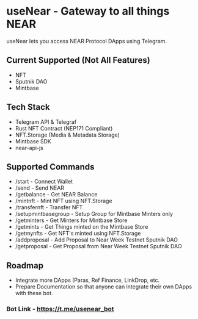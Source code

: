 # useNear - Gateway to all things NEAR

useNear lets you access NEAR Protocol DApps using Telegram.

## Current Supported (Not All Features)
* NFT
* Sputnik DAO
* Mintbase

## Tech Stack
* Telegram API & Telegraf
* Rust NFT Contract (NEP171 Compliant)
* NFT.Storage (Media & Metadata Storage)
* Mintbase SDK
* near-api-js


## Supported Commands
* /start - Connect Wallet
* /send - Send NEAR
* /getbalance - Get NEAR Balance
* /mintnft - Mint NFT using NFT.Storage
* /transfernft - Transfer NFT
* /setupmintbasegroup - Setup Group for Mintbase Minters only 
* /getminters - Get Minters for Mintbase Store
* /getmints - Get Things minted on the Mintbase Store
* /getmynfts - Get NFT's minted using NFT.Storage
* /addproposal - Add Proposal to Near Week Testnet Sputnik DAO
* /getproposal - Get Proposal from Near Week Testnet Sputnik DAO

## Roadmap
* Integrate more DApps (Paras, Ref Finance, LinkDrop, etc.
* Prepare Documentation so that anyone can integrate their own DApps with these bot.

### Bot Link - https://t.me/usenear_bot


